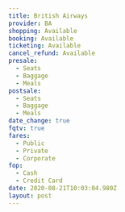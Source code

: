 ```yaml
---
title: British Airways
provider: BA
shopping: Available
booking: Available
ticketing: Available
cancel_refund: Available
presale:
  - Seats
  - Baggage
  - Meals
postsale:
  - Seats
  - Baggage
  - Meals
date_change: true
fqtv: true
fares:
  - Public
  - Private
  - Corporate
fop:
  - Cash
  - Credit Card
date: 2020-08-21T10:03:04.980Z
layout: post
---
```

